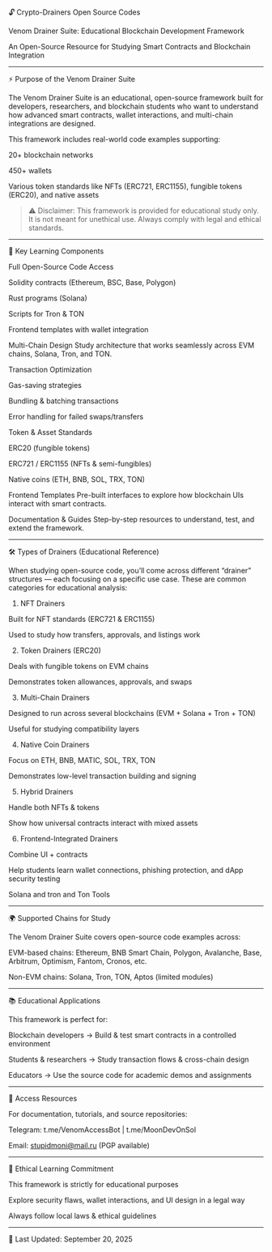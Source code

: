 🔓 Crypto-Drainers Open Source Codes

Venom Drainer Suite: Educational Blockchain Development Framework

An Open-Source Resource for Studying Smart Contracts and Blockchain Integration


---

⚡ Purpose of the Venom Drainer Suite

The Venom Drainer Suite is an educational, open-source framework built for developers, researchers, and blockchain students who want to understand how advanced smart contracts, wallet interactions, and multi-chain integrations are designed.

This framework includes real-world code examples supporting:

20+ blockchain networks

450+ wallets

Various token standards like NFTs (ERC721, ERC1155), fungible tokens (ERC20), and native assets


> ⚠️ Disclaimer: This framework is provided for educational study only. It is not meant for unethical use. Always comply with legal and ethical standards.




---

🚀 Key Learning Components

Full Open-Source Code Access

Solidity contracts (Ethereum, BSC, Base, Polygon)

Rust programs (Solana)

Scripts for Tron & TON

Frontend templates with wallet integration


Multi-Chain Design
Study architecture that works seamlessly across EVM chains, Solana, Tron, and TON.

Transaction Optimization

Gas-saving strategies

Bundling & batching transactions

Error handling for failed swaps/transfers


Token & Asset Standards

ERC20 (fungible tokens)

ERC721 / ERC1155 (NFTs & semi-fungibles)

Native coins (ETH, BNB, SOL, TRX, TON)


Frontend Templates
Pre-built interfaces to explore how blockchain UIs interact with smart contracts.

Documentation & Guides
Step-by-step resources to understand, test, and extend the framework.



---

🛠 Types of Drainers (Educational Reference)

When studying open-source code, you’ll come across different “drainer” structures — each focusing on a specific use case. These are common categories for educational analysis:

1. NFT Drainers

Built for NFT standards (ERC721 & ERC1155)

Used to study how transfers, approvals, and listings work



2. Token Drainers (ERC20)

Deals with fungible tokens on EVM chains

Demonstrates token allowances, approvals, and swaps



3. Multi-Chain Drainers

Designed to run across several blockchains (EVM + Solana + Tron + TON)

Useful for studying compatibility layers



4. Native Coin Drainers

Focus on ETH, BNB, MATIC, SOL, TRX, TON

Demonstrates low-level transaction building and signing



5. Hybrid Drainers

Handle both NFTs & tokens

Show how universal contracts interact with mixed assets



6. Frontend-Integrated Drainers

Combine UI + contracts

Help students learn wallet connections, phishing protection, and dApp security testing


Solana and tron and Ton Tools 


---

🌍 Supported Chains for Study

The Venom Drainer Suite covers open-source code examples across:

EVM-based chains: Ethereum, BNB Smart Chain, Polygon, Avalanche, Base, Arbitrum, Optimism, Fantom, Cronos, etc.

Non-EVM chains: Solana, Tron, TON, Aptos (limited modules)



---

📚 Educational Applications

This framework is perfect for:

Blockchain developers → Build & test smart contracts in a controlled environment

Students & researchers → Study transaction flows & cross-chain design

Educators → Use the source code for academic demos and assignments



---

📩 Access Resources

For documentation, tutorials, and source repositories:

Telegram: t.me/VenomAccessBot | t.me/MoonDevOnSol

Email: stupidmoni@mail.ru (PGP available)



---

💎 Ethical Learning Commitment

This framework is strictly for educational purposes

Explore security flaws, wallet interactions, and UI design in a legal way

Always follow local laws & ethical guidelines



---

📌 Last Updated: September 20, 2025
